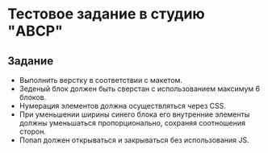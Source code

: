 # Тестовое задание в студию "ABCP"

## Задание
- Выполнить верстку в соответствии с макетом.
- Зеденый блок должен быть сверстан с использованием максимум 6 блоков.
- Нумерация элементов должна осуществляться через CSS.
- При уменьшении ширины синего блока его внутренние элементы должны уменьшаться пропорционально, сохраняя соотношения сторон.
- Попап должен открываться и закрываться без использования JS.
